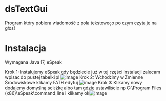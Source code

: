 # dsTextGui
Program który pobiera wiadomość z pola tekstowego po czym czyta je na głos!

# Instalacja
Wymagana Java 17, eSpeak

Krok 1: Instalujemy eSpeak gdy będziecie już w tej części instalacji zalecam wpisac do pustej tabelki pl ![image](https://github.com/dsPolBin/dsTextGui/assets/135975425/fa0d53a8-9d40-412b-b403-14a387e0e899)
Krok 2: Wchodzimy w Zmienne Środowiskowe klikamy PATH edytuj ![image](https://github.com/dsPolBin/dsTextGui/assets/135975425/e92541e0-256d-4628-8d15-41b4f23542f4)
Krok 3: Klikamy nowy dodajemy domyślną ścieżkę albo tam gdzie ustawiliście np  C:\Program Files (x86)\eSpeak\command_line i klikamy ok![image](https://github.com/dsPolBin/dsTextGui/assets/135975425/a2301e5f-06b0-46f8-af6e-00901d912c83)

